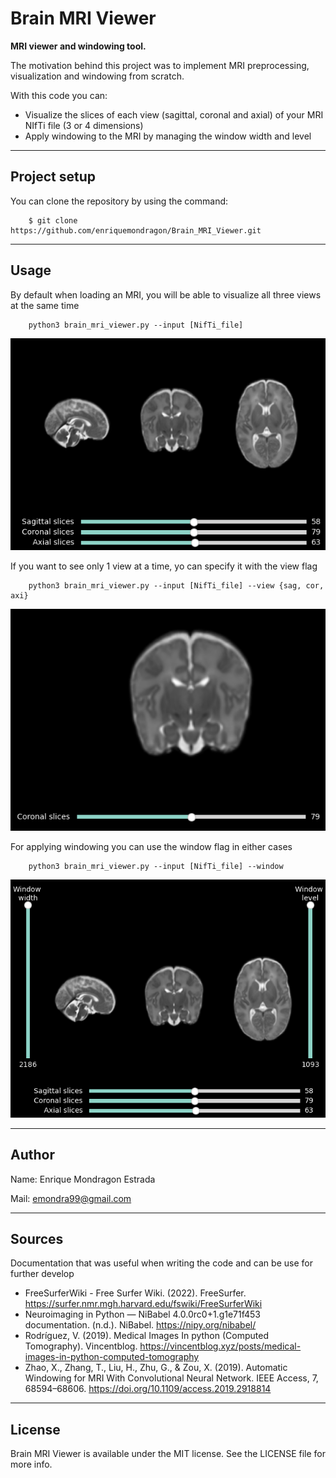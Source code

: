Brain MRI Viewer
===============

**MRI viewer and windowing tool.**

The motivation behind this project was to implement MRI preprocessing, visualization and windowing from scratch.

With this code you can:
- Visualize the slices of each view (sagittal, coronal and axial) of your MRI NIfTi file (3 or 4 dimensions)
- Apply windowing to the MRI by managing the window width and level

--------
## Project setup

You can clone the repository by using the command:

```
    $ git clone https://github.com/enriquemondragon/Brain_MRI_Viewer.git
```

--------
## Usage
By default when loading an MRI, you will be able to visualize all three views at the same time

```
    python3 brain_mri_viewer.py --input [NifTi_file]
```

![Multiview](/images/multiview.png)

If you want to see only 1 view at a time, yo can specify it with the view flag

```
    python3 brain_mri_viewer.py --input [NifTi_file] --view {sag, cor, axi}
```

![single view](/images/cor_view.png)

For applying windowing you can use the window flag in either cases

```
    python3 brain_mri_viewer.py --input [NifTi_file] --window
```

![WIndowing](/images/windowing.png)

--------
## Author
Name: Enrique Mondragon Estrada

Mail: emondra99@gmail.com

--------
## Sources
Documentation that was useful when writing the code and can be use for further develop

- FreeSurferWiki - Free Surfer Wiki. (2022). FreeSurfer. https://surfer.nmr.mgh.harvard.edu/fswiki/FreeSurferWiki
- Neuroimaging in Python — NiBabel 4.0.0rc0+1.g1e71f453 documentation. (n.d.). NiBabel. https://nipy.org/nibabel/
- Rodríguez, V. (2019). Medical Images In python (Computed Tomography). Vincentblog. https://vincentblog.xyz/posts/medical-images-in-python-computed-tomography
- Zhao, X., Zhang, T., Liu, H., Zhu, G., & Zou, X. (2019). Automatic Windowing for MRI With Convolutional Neural Network. IEEE Access, 7, 68594–68606. https://doi.org/10.1109/access.2019.2918814


--------
## License
Brain MRI Viewer is available under the MIT license. See the LICENSE file for more info.